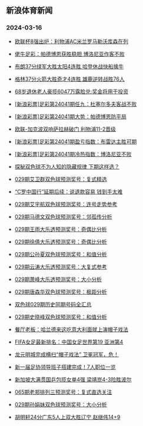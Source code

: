 ## 新浪体育新闻 
### 2024-03-16

+ [欧联杯8强出炉：利物浦AC米兰罗马勒沃库森在列](https://sports.sina.com.cn/g/pl/2024-03-15/doc-inankawy7049310.shtml)

+ [佬牛足彩：帕德博恩获胜稳胆 博洛尼亚作客不败](https://sports.sina.com.cn/l/2024-03-15/doc-inankies1941700.shtml)

+ [布朗37分绿军大胜太阳4连胜 哈登休战快船擒牛](https://sports.sina.com.cn/basketball/nba/2024-03-15/doc-inankies1966680.shtml)

+ [格林37分火箭大胜奇才4连胜 雄鹿逆转战胜76人](https://sports.sina.com.cn/basketball/nba/2024-03-15/doc-inankiet8745868.shtml)

+ [68岁退休老人豪揽6047万露脸兑:奖金将用于投资](https://sports.sina.com.cn/l/2024-03-15/doc-inankawz4823114.shtml)

+ [[新浪彩票]足彩第24041期任九：杜塞尔多夫客战不败](https://sports.sina.com.cn/l/2024-03-15/doc-inankawu2055959.shtml)

+ [[新浪彩票]足彩第24041期大势：帕德博恩防平局](https://sports.sina.com.cn/l/2024-03-15/doc-inankawy7049192.shtml)

+ [欧联-加克波双响萨拉赫破门 利物浦11-2晋级](https://sports.sina.com.cn/g/pl/2024-03-15/doc-inankawv8832642.shtml)

+ [[新浪彩票]足彩第24041期盈亏指数：布雷达主胜可期](https://sports.sina.com.cn/l/2024-03-15/doc-inankawz4832548.shtml)

+ [[新浪彩票]足彩第24041期冷热指数：博洛尼亚不败](https://sports.sina.com.cn/l/2024-03-15/doc-inankawu2049122.shtml)

+ [探秘双色球不为人知的隐藏规律 下期这样选？](https://sports.sina.com.cn/l/2024-03-15/doc-inankiex4755043.shtml)

+ [029期艾卫群双色球预测奖号：复式精选](https://sports.sina.com.cn/l/2024-03-15/doc-inanktup8569660.shtml)

+ [“C罗中国行”延期后续：说退款容易 钱到手太难](https://sports.sina.com.cn/china/2024-03-15/doc-inankiex4766429.shtml)

+ [029期艾宇航双色球预测奖号：连号走势参考](https://sports.sina.com.cn/l/2024-03-15/doc-inanktut4574234.shtml)

+ [029期马德文双色球预测奖号：邻孤传分析](https://sports.sina.com.cn/l/2024-03-15/doc-inanktus6793310.shtml)

+ [029期王雨大乐透预测奖号：奇偶比分析](https://sports.sina.com.cn/l/2024-03-15/doc-inanktup8562539.shtml)

+ [029期徐倩大乐透预测奖号：奇偶比分析](https://sports.sina.com.cn/l/2024-03-15/doc-inanktun1784798.shtml)

+ [029期公孙夏双色球预测奖号：和值分析](https://sports.sina.com.cn/l/2024-03-15/doc-inanktup8569402.shtml)

+ [029期云涛大乐透预测奖号：大复式参考](https://sports.sina.com.cn/l/2024-03-15/doc-inanktup8561312.shtml)

+ [029期萧峰大乐透预测奖号：大小分析](https://sports.sina.com.cn/l/2024-03-15/doc-inanktun1785586.shtml)

+ [029期唐森华双色球预测奖号：极距分析](https://sports.sina.com.cn/l/2024-03-15/doc-inanktun1794687.shtml)

+ [双色球029期历史同期号码全汇总](https://sports.sina.com.cn/l/2024-03-15/doc-inanktus6801585.shtml)

+ [029期史晓峰双色球预测奖号：和值分析](https://sports.sina.com.cn/l/2024-03-15/doc-inanktup8570715.shtml)

+ [餐厅老板：哈兰德来这吃意大利面就上演帽子戏法](https://sports.sina.com.cn/g/pl/2024-03-15/doc-inanmeki8385344.shtml)

+ [FIFA女足最新排名：中国女足世界第19 亚洲第4](https://sports.sina.com.cn/china/2024-03-15/doc-inanmeki8362710.shtml)

+ [龙元明城完成横扫“帽子戏法”  卫冕冠军，危！](https://sports.sina.com.cn/go/2024-03-15/doc-inanmksk6518226.shtml)

+ [新一届足协领导班子搭建完成！7人职位一览](https://sports.sina.com.cn/china/2024-03-15/doc-inanktut4558004.shtml)

+ [新加坡大满贯国乒包揽女单4强 梁靖崑4-3险胜波尔](https://sports.sina.com.cn/others/pingpang/2024-03-16/doc-inanmqyc8182708.shtml)

+ [065期老郑排列三预测奖号：复式直选关注](https://sports.sina.com.cn/l/2024-03-15/doc-inanktun1780527.shtml)

+ [029期孙娟妹双色球预测奖号：大小分析](https://sports.sina.com.cn/l/2024-03-15/doc-inanktun1793866.shtml)

+ [胡明轩24分广东5人上双大胜辽宁 赵继伟14+9](https://sports.sina.com.cn/basketball/cba/2024-03-15/doc-inanmksf8281452.shtml)

